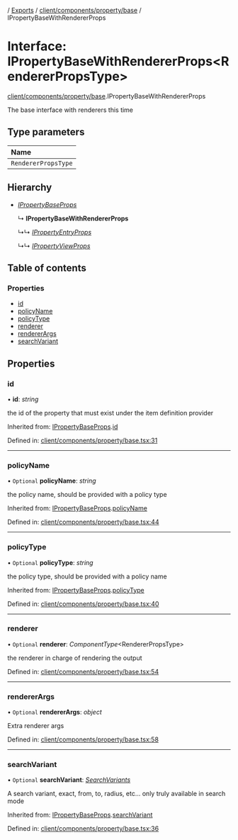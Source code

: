 [](../README.md) / [Exports](../modules.md) / [client/components/property/base](../modules/client_components_property_base.md) / IPropertyBaseWithRendererProps

# Interface: IPropertyBaseWithRendererProps<RendererPropsType\>

[client/components/property/base](../modules/client_components_property_base.md).IPropertyBaseWithRendererProps

The base interface with renderers this time

## Type parameters

Name |
:------ |
`RendererPropsType` |

## Hierarchy

* [*IPropertyBaseProps*](client_components_property_base.ipropertybaseprops.md)

  ↳ **IPropertyBaseWithRendererProps**

  ↳↳ [*IPropertyEntryProps*](client_components_property_base.ipropertyentryprops.md)

  ↳↳ [*IPropertyViewProps*](client_components_property_base.ipropertyviewprops.md)

## Table of contents

### Properties

- [id](client_components_property_base.ipropertybasewithrendererprops.md#id)
- [policyName](client_components_property_base.ipropertybasewithrendererprops.md#policyname)
- [policyType](client_components_property_base.ipropertybasewithrendererprops.md#policytype)
- [renderer](client_components_property_base.ipropertybasewithrendererprops.md#renderer)
- [rendererArgs](client_components_property_base.ipropertybasewithrendererprops.md#rendererargs)
- [searchVariant](client_components_property_base.ipropertybasewithrendererprops.md#searchvariant)

## Properties

### id

• **id**: *string*

the id of the property that must exist under the item definition
provider

Inherited from: [IPropertyBaseProps](client_components_property_base.ipropertybaseprops.md).[id](client_components_property_base.ipropertybaseprops.md#id)

Defined in: [client/components/property/base.tsx:31](https://github.com/onzag/itemize/blob/55e63f2c/client/components/property/base.tsx#L31)

___

### policyName

• `Optional` **policyName**: *string*

the policy name, should be provided with a policy type

Inherited from: [IPropertyBaseProps](client_components_property_base.ipropertybaseprops.md).[policyName](client_components_property_base.ipropertybaseprops.md#policyname)

Defined in: [client/components/property/base.tsx:44](https://github.com/onzag/itemize/blob/55e63f2c/client/components/property/base.tsx#L44)

___

### policyType

• `Optional` **policyType**: *string*

the policy type, should be provided with a policy name

Inherited from: [IPropertyBaseProps](client_components_property_base.ipropertybaseprops.md).[policyType](client_components_property_base.ipropertybaseprops.md#policytype)

Defined in: [client/components/property/base.tsx:40](https://github.com/onzag/itemize/blob/55e63f2c/client/components/property/base.tsx#L40)

___

### renderer

• `Optional` **renderer**: *ComponentType*<RendererPropsType\>

the renderer in charge of rendering the output

Defined in: [client/components/property/base.tsx:54](https://github.com/onzag/itemize/blob/55e63f2c/client/components/property/base.tsx#L54)

___

### rendererArgs

• `Optional` **rendererArgs**: *object*

Extra renderer args

Defined in: [client/components/property/base.tsx:58](https://github.com/onzag/itemize/blob/55e63f2c/client/components/property/base.tsx#L58)

___

### searchVariant

• `Optional` **searchVariant**: [*SearchVariants*](../modules/constants.md#searchvariants)

A search variant, exact, from, to, radius, etc...
only truly available in search mode

Inherited from: [IPropertyBaseProps](client_components_property_base.ipropertybaseprops.md).[searchVariant](client_components_property_base.ipropertybaseprops.md#searchvariant)

Defined in: [client/components/property/base.tsx:36](https://github.com/onzag/itemize/blob/55e63f2c/client/components/property/base.tsx#L36)
